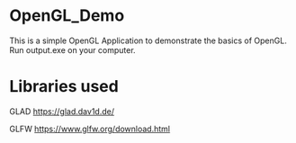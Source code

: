 # OpenGL_Demo
This is a simple OpenGL Application to demonstrate the basics of OpenGL.
Run output.exe on your computer.

# Libraries used
GLAD https://glad.dav1d.de/

GLFW https://www.glfw.org/download.html
